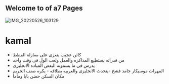 ## Welcome to of a7 Pages

![IMG_20220526_103129](https://user-images.githubusercontent.com/106317311/170795637-a1f661fd-0a89-4a39-948c-bf6229c51c7a.jpg)

# kamal
* كائن عجيب يتغزى على مغازلة القطط 
* من قدراته يستطيع المذاكره والعمل ولعب الول فى وقت واحد
* يدرس فى ما يسمونه البعض المباده الانجليزى
* المهرات موسيكار جامد فشخ -يتحدث الانجليزى والعربيه بطلاقه - يكره صنف الحريم 
* مكان السكن حضن بابا وماما


